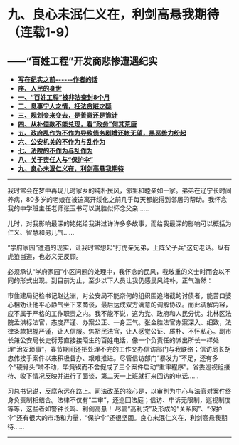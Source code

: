 # 九、良心未泯仁义在，利剑高悬我期待（连载1-9）

## ——“百姓工程”开发商悲惨遭遇纪实

- [**写在纪实之前------作者的话**](https://jinhzh.github.io/index.html)
- [**序、人民的身世**](https://jinhzh.github.io/0.html)
- [**一、“百姓工程”被非法查封8个月**](https://jinhzh.github.io/1.html)
- [**二、息事宁人之情，枉法贪赃之疑**](https://jinhzh.github.io/2.html)
- [**三、规划变来变去，是善意还是诡计**](https://jinhzh.github.io/3.html)
- [**四、从补偿款不能兑现，看“政务”何其荒唐**](https://jinhzh.github.io/4.html)
- [**五、政府乱作为不作为导致债务剧增还帐无望，黑恶势力纷起**](https://jinhzh.github.io/5.html)
- [**六、公安机关的不作为与乱作为**](https://jinhzh.github.io/6.html)
- [**七、法院的不作为与乱作为**](https://jinhzh.github.io/7.html)
- [**八、关于责任人与“保护伞”**](https://jinhzh.github.io/8.html)
- [**九、良心未泯仁义在，利剑高悬我期待**](https://jinhzh.github.io/9.html)

---

我时常会在梦中再现儿时家乡的纯朴民风，邻里和睦亲如一家。弟弟在辽宁长时间养病，80多岁的老娘在被迫离开绥化之前几乎每天都能得到邻居的帮助。我怀念我的中学班主任老师张玉书可以说胜似怀念父亲……

儿时，对我影响最深的姥姥给我讲过许许多多故事，而给我最深的影响可以概括为仁义、智慧和男儿气……

“学府家园”遭遇的现实，让我时常想起“打虎亲兄弟，上阵父子兵”这句老话。纵有虎狼当道，也必义无反顾。

必须承认“学府家园”小区问题的处理中，我怀念的民风，我敬重的义士时而会以不同的形式出现。到目前为止，至少以下人员让我仍感民风纯朴，正气浩然：

市住建局纪检书记赵达洲，对公安局不能奈何的组织围追堵截的讨债者，能苦口婆心相劝让他平心静气坐下来商谈，最后达成双方满意的调解协议。而此调解内容，应不属于严格的工作职责之内。我不能不说，这为党、政府和人民分忧。北林区法院孟洪标法官，态度严谨、办案公正、一身正气。张金胜法官办案深入、细致，法律条款把握严谨，让人信服。焦裕民法官，让人感觉公证、质朴、不怀私心。副市长兼公安局长史衍芳直接接陌生的百姓电话，像一个负责任的派出所长一样处理“治安琐事”，春节期间还把处理不完的工作交办信访部门与我联络；信访局长胡忠伟接手案件以来积极督办、艰难推进。尽管信访部门“暴发力”不足，还有多个“硬骨头”啃不动，毕竟锲而不舍促成了三个案件启动“重审程序”。省委巡视组接待、收下情况反映并进行了面谈，第二天一上班就打来回访的电话……

习总书记说，反腐永远在路上。司法改革的核心是，以审判为中心与法官对案件终身负责制相结合。法律不仅有“二审”，还巡回法庭；信访、申诉无限制，巡视制度等等，这些者如警钟长鸣、利剑高悬！
尽管“高利贷”及形成的“关系网”、“保护伞”还有很大的市场和力量，“保护伞”还很坚固。良心未泯仁义在，利剑高悬我期待……

---
